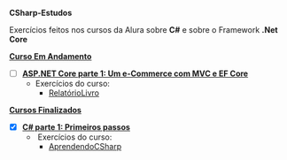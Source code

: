 **CSharp-Estudos**



Exercícios feitos nos cursos da Alura sobre **C#** e sobre o Framework **.Net Core** 



**<u>Curso Em Andamento</u>**

- [ ] **[ASP.NET Core parte 1: Um e-Commerce com MVC e EF Core](https://cursos.alura.com.br/course/webapp-com-aspnet-core-2)**
  - Exercícios do curso:
    - [RelatórioLivro](https://github.com/mariaadelia/CSharp-Estudos/tree/main/RelatorioLivro)



**<u>Cursos Finalizados</u>**

- [x] **[C# parte 1: Primeiros passos](https://cursos.alura.com.br/course/csharp-parte-1-primeiros-passos)**
  - ​	Exercícios do curso:
    - [AprendendoCSharp](https://github.com/mariaadelia/CSharp-Estudos/tree/main/AprendendoCSharp)

